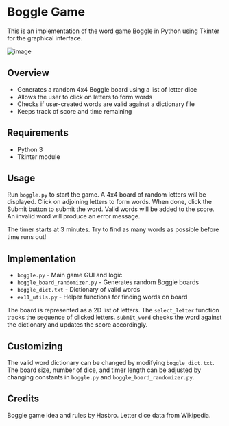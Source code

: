 
# Boggle Game

This is an implementation of the word game Boggle in Python using Tkinter for the graphical interface.


![image](https://github.com/gavishap/Boggle-Game/assets/71888304/c58b7691-0b70-423d-9f69-7be8a367941d)

## Overview

- Generates a random 4x4 Boggle board using a list of letter dice
- Allows the user to click on letters to form words
- Checks if user-created words are valid against a dictionary file
- Keeps track of score and time remaining

## Requirements

- Python 3
- Tkinter module

## Usage

Run `boggle.py` to start the game. A 4x4 board of random letters will be displayed. Click on adjoining letters to form words. When done, click the Submit button to submit the word. Valid words will be added to the score. An invalid word will produce an error message. 

The timer starts at 3 minutes. Try to find as many words as possible before time runs out!

## Implementation

- `boggle.py` - Main game GUI and logic
- `boggle_board_randomizer.py` - Generates random Boggle boards
- `boggle_dict.txt` - Dictionary of valid words  
- `ex11_utils.py` - Helper functions for finding words on board 

The board is represented as a 2D list of letters. The `select_letter` function tracks the sequence of clicked letters. `submit_word` checks the word against the dictionary and updates the score accordingly.

## Customizing

The valid word dictionary can be changed by modifying `boggle_dict.txt`. The board size, number of dice, and timer length can be adjusted by changing constants in `boggle.py` and `boggle_board_randomizer.py`.

## Credits

Boggle game idea and rules by Hasbro. Letter dice data from Wikipedia.
